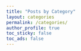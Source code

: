 ```yaml
---
title: "Posts by Category"
layout: categories
permalink: /categories/
author_profile: true
toc_sticky: false
toc_ads: false
---
```

